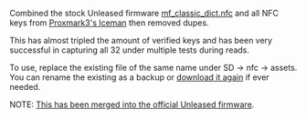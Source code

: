 Combined the stock Unleased firmware [mf_classic_dict.nfc](https://github.com/Eng1n33r/flipperzero-firmware/blob/dev/assets/resources/nfc/assets/mf_classic_dict.nfc) and all NFC keys from [Proxmark3's Iceman](https://github.com/RfidResearchGroup/proxmark3/tree/master/client/dictionaries) then removed dupes.

This has almost tripled the amount of verified keys and has been very successful in capturing all 32 under multiple tests during reads.

To use, replace the existing file of the same name under SD -> nfc -> assets. You can rename the existing as a backup or [download it again](https://github.com/Eng1n33r/flipperzero-firmware/blob/dev/assets/resources/nfc/assets/mf_classic_dict.nfc) if ever needed.

NOTE: [This has been merged into the official Unleased firmware](https://github.com/Eng1n33r/flipperzero-firmware/commit/9e9b33445f0524d6d6ef4641cfc275731d0936c4).
